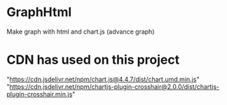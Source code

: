 # GraphHtml
Make graph with html and chart.js (advance graph)

# CDN has used on this project
"https://cdn.jsdelivr.net/npm/chart.js@4.4.7/dist/chart.umd.min.js"
"https://cdn.jsdelivr.net/npm/chartjs-plugin-crosshair@2.0.0/dist/chartjs-plugin-crosshair.min.js"
